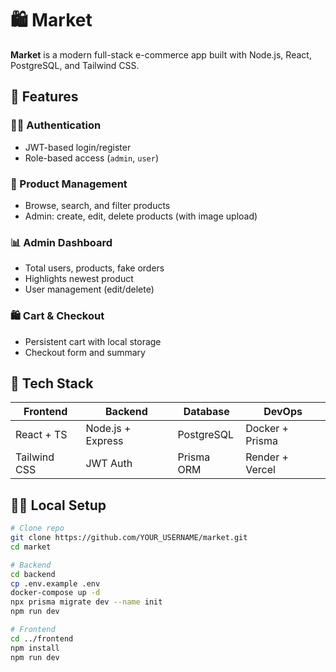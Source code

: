 # 🛍️ Market

**Market** is a modern full-stack e-commerce app built with Node.js, React, PostgreSQL, and Tailwind CSS.

## 🚀 Features

### 🧑‍💼 Authentication
- JWT-based login/register
- Role-based access (`admin`, `user`)

### 🛒 Product Management
- Browse, search, and filter products
- Admin: create, edit, delete products (with image upload)

### 📊 Admin Dashboard
- Total users, products, fake orders
- Highlights newest product
- User management (edit/delete)

### 🛍️ Cart & Checkout
- Persistent cart with local storage
- Checkout form and summary

## 🧰 Tech Stack

| Frontend       | Backend        | Database   | DevOps        |
|----------------|----------------|------------|---------------|
| React + TS     | Node.js + Express | PostgreSQL | Docker + Prisma |
| Tailwind CSS   | JWT Auth       | Prisma ORM | Render + Vercel |

## 🧑‍💻 Local Setup

```bash
# Clone repo
git clone https://github.com/YOUR_USERNAME/market.git
cd market

# Backend
cd backend
cp .env.example .env
docker-compose up -d
npx prisma migrate dev --name init
npm run dev

# Frontend
cd ../frontend
npm install
npm run dev
